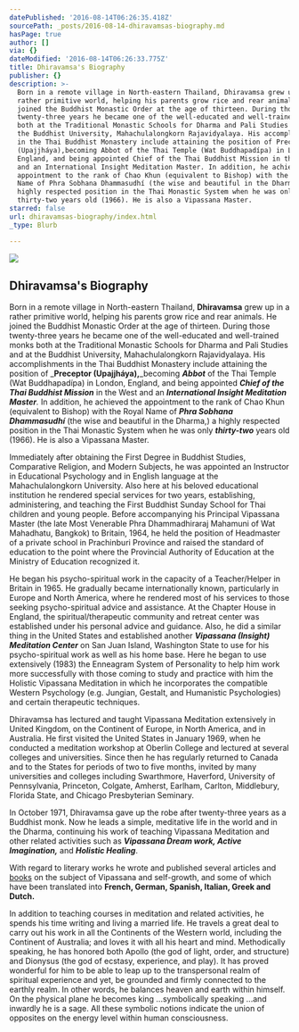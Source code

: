 ```yaml
---
datePublished: '2016-08-14T06:26:35.418Z'
sourcePath: _posts/2016-08-14-dhiravamsas-biography.md
hasPage: true
author: []
via: {}
dateModified: '2016-08-14T06:26:33.775Z'
title: Dhiravamsa's Biography
publisher: {}
description: >-
  Born in a remote village in North-eastern Thailand, Dhiravamsa grew up in a
  rather primitive world, helping his parents grow rice and rear animals. He
  joined the Buddhist Monastic Order at the age of thirteen. During those
  twenty-three years he became one of the well-educated and well-trained monks
  both at the Traditional Monastic Schools for Dharma and Pali Studies and at
  the Buddhist University, Mahachulalongkorn Rajavidyalaya. His accomplishments
  in the Thai Buddhist Monastery include attaining the position of Preceptor
  (Upajjháya),becoming Abbot of the Thai Temple (Wat Buddhapadípa) in London,
  England, and being appointed Chief of the Thai Buddhist Mission in the West
  and an International Insight Meditation Master. In addition, he achieved the
  appointment to the rank of Chao Khun (equivalent to Bishop) with the Royal
  Name of Phra Sobhana Dhammasudhí (the wise and beautiful in the Dharma,) a
  highly respected position in the Thai Monastic System when he was only
  thirty-two years old (1966). He is also a Vipassana Master.
starred: false
url: dhiravamsas-biography/index.html
_type: Blurb

---
```

![](https://the-grid-user-content.s3-us-west-2.amazonaws.com/c5d2db2d-5c58-4ccf-9bb9-34153f502cfe.jpg)

## Dhiravamsa's Biography

Born in a remote village in North-eastern Thailand, **Dhiravamsa** grew up in a rather primitive world, helping his parents grow rice and rear animals. He joined the Buddhist Monastic Order at the age of thirteen. During those twenty-three years he became one of the well-educated and well-trained monks both at the Traditional Monastic Schools for Dharma and Pali Studies and at the Buddhist University, Mahachulalongkorn Rajavidyalaya. His accomplishments in the Thai Buddhist Monastery include attaining the position of _**Preceptor (Upajjháya),**_becoming _**Abbot**_ of the Thai Temple (Wat Buddhapadípa) in London, England, and being appointed _**Chief of the Thai Buddhist Mission**_ in the West and an _**International Insight Meditation Master**._ In addition, he achieved the appointment to the rank of Chao Khun (equivalent to Bishop) with the Royal Name of _**Phra Sobhana Dhammasudhí**_ (the wise and beautiful in the Dharma,) a highly respected position in the Thai Monastic System when he was only _**thirty-two**_ years old (1966). He is also a Vipassana Master.

Immediately after obtaining the First Degree in Buddhist Studies, Comparative Religion, and Modern Subjects, he was appointed an Instructor in Educational Psychology and in English language at the Mahachulalongkorn University. Also here at his beloved educational institution he rendered special services for two years, establishing, administering, and teaching the First Buddhist Sunday School for Thai children and young people. Before accompanying his Principal Vipassana Master (the late Most Venerable Phra Dhammadhiraraj Mahamuni of Wat Mahadhatu, Bangkok) to Britain, 1964, he held the position of Headmaster of a private school in Prachinburi Province and raised the standard of education to the point where the Provincial Authority of Education at the Ministry of Education recognized it.

He began his psycho-spiritual work in the capacity of a Teacher/Helper in Britain in 1965\. He gradually became internationally known, particularly in Europe and North America, where he rendered most of his services to those seeking psycho-spiritual advice and assistance. At the Chapter House in England, the spiritual/therapeutic community and retreat center was established under his personal advice and guidance. Also, he did a similar thing in the United States and established another _**Vipassana (Insight) Meditation Center**_ on San Juan Island, Washington State to use for his psycho-spiritual work as well as his home base. Here he began to use extensively (1983) the Enneagram System of Personality to help him work more successfully with those coming to study and practice with him the Holistic Vipassana Meditation in which he incorporates the compatible Western Psychology (e.g. Jungian, Gestalt, and Humanistic Psychologies) and certain therapeutic techniques.

Dhiravamsa has lectured and taught Vipassana Meditation extensively in United Kingdom, on the Continent of Europe, in North America, and in Australia. He first visited the United States in January 1969, when he conducted a meditation workshop at Oberlin College and lectured at several colleges and universities. Since then he has regularly returned to Canada and to the States for periods of two to five months, invited by many universities and colleges including Swarthmore, Haverford, University of Pennsylvania, Princeton, Colgate, Amherst, Earlham, Carlton, Middlebury, Florida State, and Chicago Presbyterian Seminary.

In October 1971, Dhiravamsa gave up the robe after twenty-three years as a Buddhist monk. Now he leads a simple, meditative life in the world and in the Dharma, continuing his work of teaching Vipassana Meditation and other related activities such as _**Vipassana Dream work, Active Imagination,**_ and _**Holistic Healing**_.

With regard to literary works he wrote and published several articles and [books][0] on the subject of Vipassana and self-growth, and some of which have been translated into **French, German, Spanish, Italian, Greek and Dutch.**

In addition to teaching courses in meditation and related activities, he spends his time writing and living a married life. He travels a great deal to carry out his work in all the Continents of the Western world, including the Continent of Australia; and loves it with all his heart and mind. Methodically speaking, he has honored both Apollo (the god of light, order, and structure) and Dionysus (the god of ecstasy, experience, and play). It has proved wonderful for him to be able to leap up to the transpersonal realm of spiritual experience and yet, be grounded and firmly connected to the earthly realm. In other words, he balances heaven and earth within himself. On the physical plane he becomes king ...symbolically speaking ...and inwardly he is a sage. All these symbolic notions indicate the union of opposites on the energy level within human consciousness.

[0]: http://www.dhiravamsa.com/espa%C3%B1ol/libros/ "Libros"